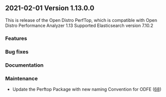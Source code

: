 ## 2021-02-01 Version 1.13.0.0

This is release of the Open Distro PerfTop, which is compatible with Open Distro Performance Analyzer 1.13
Supported Elasticsearch version 7.10.2

### Features

### Bug fixes

### Documentation

### Maintenance
* Update the Perftop Package with new naming Convention for ODFE ([68](https://github.com/opendistro-for-elasticsearch/perftop/pull/68))
